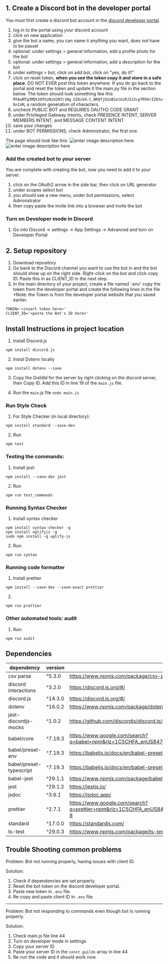## 1. Create a Discord bot in the developer portal

You must first create a discord bot account in the [discord developer portal](https://discord.com/developers/applications).

1.  log in to the portal using your discord account
2.  click on new application
3.  give the bot a name, you can name it anything you want, does not have to be passel
4.  optional: under settings > general information, add a profile photo for the bot
5.  optional: under settings > general information, add a description for the bot
6.  under settings > bot, click on add bot, click on "yes, do it!"
7.  click on reset token, **when you see the token copy it and store in a safe place.** DO NOT EVER post this token anywhere. If you do go back to the portal and reset the token and update it the main.py file in the section below. The token should look something like this `MTAwMTg3MDk1OTUzNzU2NTc1Ng.GZ6ikH.C_NRQfjO2oB1otGsRJZz5cpTRhKrIZ6twRnI4M`, a random generation of characters.
8.  uncheck PUBLIC BOT and REQUIRES OAUTH2 CODE GRANT
9.  under Privileged Gateway Intents, check PRESENCE INTENT, SERVER MEMBERS INTENT, and MESSAGE CONTENT INTENT
10. save your changes
11. under BOT PERMISSIONS, check Administrator, the first one.

The page should look like this:
![enter image description here](https://github.com/stoir/passel_public/blob/main/Images/intents.png)
![enter image description here](https://github.com/stoir/passel_public/blob/main/Images/bot_perms.png)

### Add the created bot to your server

You are complete with creating the bot, now you need to add it to your server.

1. click on the OAuth2 arrow in the side bar, then click on URL generator
2. under scopes select bot
3. you should see a new menu, under bot permissions, select Administrator
4. then copy paste the invite link into a browser and invite the bot

### Turn on Developer mode in Discord

1. Go into Discord -> settings -> App Settings -> Advanced and turn on Developer Portal

## 2. Setup repository

1. Download repository
2. Go back to the Discord channel you want to use the bot in and the bot should show up on the right side. Right-click on the bot and click copy ID. Paste this in as CLIENT_ID in the next step.
3. In the main directory of your project, create a file named '.env'
   copy the token from the developer portal and create the following lines in the file
   \*Note: the Token is from the developer portal website that you saved earlier.

```
TOKEN='<insert token here>'
CLIENT_ID='<paste the Bot's ID here>'
```

## Install Instructions in project location

1. Install Discord.js

```
npm install discord.js
```

2. Instal Dotenv locally

```
npm install dotenv --save
```

3. Copy the GuildId for the server by right clicking on the discord server, then Copy ID. Add this ID in line 19 of the `main.js` file.

4. Run the `main`.js file
   `node main.js`

### Run Style Check

1. For Style Checker (in local directory):

```
npm install standard --save-dev
```

2. Run
   
```
npm test
```

### Testing the commands:

1. Install jest:

```
npm install --save-dev jest
```

2. Run

```
npm run test_commands
```

### Running Syntax Checker

1. Install syntax checker

```
npm install syntax-checker -g
npm install uglifyjs -g
sudo npm install -g uglify-js
```

2. Run:

```
npm run syntax
```

### Running code formatter

1. Install prettier

```
npm install --save-dev --save-exact prettier
```

2.

```
npm run prettier
```

### Other automated tools: audit

1. Run:

```
npm run audit
```

## Dependencies 
| dependency              | version | link                                                                                                                                                      | mandatory/optional |
|-------------------------|---------|-----------------------------------------------------------------------------------------------------------------------------------------------------------|--------------------|
| csv parse               | ^5.3.0  | https://www.npmjs.com/package/csv-parse                                                                                                                   | mandatory          |
| discord interactions    | ^3.2.0  | https://discord.js.org/#/                                                                                                                                 | mandatory          |
| discord.js              | ^14.3.0 | https://discord.js.org/#/                                                                                                                                 | mandatory          |
| dotenv                  | ^16.0.2 | https://www.npmjs.com/package/dotenv                                                                                                                      | mandatory          |
| jest-discordjs-mocks    | ^1.0.2  | https://github.com/discordjs/discord.js/discussions/6179                                                                                                  | optional           |
| babel/core              | ^7.19.3 | https://www.google.com/search?q=babel+npm&rlz=1C5CHFA_enUS847US847&oq=babel+npm&aqs=chrome..69i57j0i512l2j0i22i30l7.1757j0j4&sourceid=chrome&ie=UTF-8     | optional           |
| babel/preset-env        | ^7.19.3 | https://babeljs.io/docs/en/babel-preset-env                                                                                                               | optional           |
| babel/preset-typescript | ^7.19.3 | https://babeljs.io/docs/en/babel-preset-typescript                                                                                                        | optional           |
| babel-jest              | ^29.1.1 | https://www.npmjs.com/package/babel-jest                                                                                                                  | optional           |
| jest                    | ^29.1.2 | https://jestjs.io/                                                                                                                                        | mandatory          |
| jsdoc                   | ^3.6.1  | https://jsdoc.app/                                                                                                                                        | mandatory          |
| prettier                | ^2.7.1  | https://www.google.com/search?q=prettier+npm&rlz=1C5CHFA_enUS847US847&oq=prettier+npm&aqs=chrome..69i57j0i512l3j0i390l2.1756j0j4&sourceid=chrome&ie=UTF-8 | mandatory          |
| standard                | ^17.0.0 | https://standardjs.com/                                                                                                                                   | mandatory          |
| ts-test                 | ^29.0.3 | https://www.npmjs.com/package/ts-jest                                                                                                                     | optional           |

## Trouble Shooting common problems
Problem: Bot not running properly, having issues with client ID.

Solution: 
1. Check if dependencies are set properly. 
2. Reset the bot token on the discord developer portal.
3. Paste new token in `.env` file. 
4. Re-copy and paste client ID in `.env` file

---

Problem: Bot not responding to commands even though bot is running properly. 

Solution: 
1. Check main.js file line 44
2. Turn on developer mode in settings
3. Copy your server ID
4. Paste your server ID in the `const guilds` array in line 44
5. Re-run the code and it should work now.
